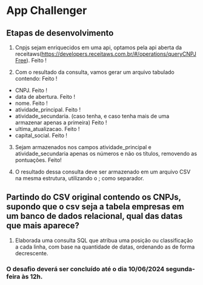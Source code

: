 # App Challenger

## Etapas de desenvolvimento

1. Cnpjs sejam enriquecidos em uma api, optamos pela api aberta
da receitaws(https://developers.receitaws.com.br/#/operations/queryCNPJFree). Feito !

2. Com o resultado da consulta, vamos gerar um arquivo tabulado contendo: Feito !

- CNPJ. Feito !
- data de abertura. Feito !
- nome. Feito !
- atividade_principal. Feito !
- atividade_secundaria. (caso tenha, e caso tenha mais de uma armazenar apenas a primeira) Feito !
- ultima_atualizacao. Feito !
- capital_social. Feito !

3. Sejam armazenados nos campos atividade_principal e atividade_secundaria apenas os números e não os títulos, removendo as pontuações. Feito!

4. O resultado dessa consulta deve ser armazenado em um arquivo CSV na mesma estrutura, utilizando o ; como separador.

## Partindo do CSV original contendo os CNPJs, supondo que o csv seja a tabela empresas em um banco de dados relacional, qual das datas que mais aparece?

1. Elaborada uma consulta SQL que atribua uma posição ou
classificação a cada linha, com base na quantidade de datas, ordenando as de forma
decrescente.

### O desafio deverá ser concluído até o dia 10/06/2024 segunda-feira às 12h. 

